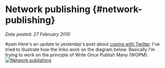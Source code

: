 # Network publishing {#network-publishing}

_Date posted: 27 February 2010_

#yam Here's an update to yesterday's post about [coping with Twitter](http://www.learningconversations.co.uk/main/index.php/2010/02/26/coping-with-twitter?blog=5). I've tried to illustrate how the links work on the diagram below. Basically I'm trying to work on the principle of Write Once Publish Many (WOPM).[![Network publishing](./assets/network_publishing.001.png "Network publishing")](./assets/network_publishing.001.png)